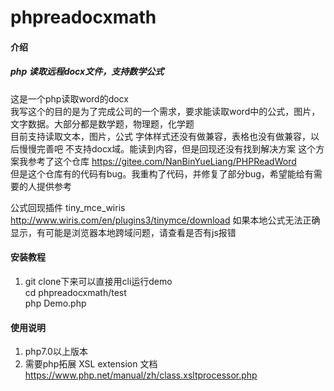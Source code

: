 # phpreadocxmath

#### 介绍
#####  php 读取远程docx文件，支持数学公式
这是一个php读取word的docx\
我写这个的目的是为了完成公司的一个需求，要求能读取word中的公式，图片，文字数据。大部分都是数学题，物理题，化学题\
目前支持读取文本，图片，公式
字体样式还没有做兼容，表格也没有做兼容，以后慢慢完善吧
不支持docx域。能读到内容，但是回现还没有找到解决方案
这个方案我参考了这个仓库 https://gitee.com/NanBinYueLiang/PHPReadWord  
但是这个仓库有的代码有bug。我重构了代码，并修复了部分bug，希望能给有需要的人提供参考

公式回现插件 tiny_mce_wiris
http://www.wiris.com/en/plugins3/tinymce/download
如果本地公式无法正确显示，有可能是浏览器本地跨域问题，请查看是否有js报错


#### 安装教程

1.  git clone下来可以直接用cli运行demo    
   cd phpreadocxmath/test \
   php Demo.php

#### 使用说明

1.  php7.0以上版本
2.  需要php拓展  XSL extension
文档 https://www.php.net/manual/zh/class.xsltprocessor.php

